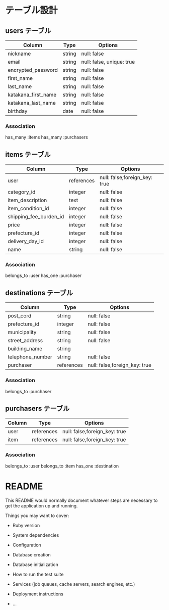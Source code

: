 # テーブル設計

## users テーブル

| Column             | Type   | Options     |
| ------------------ | ------ | ----------- |
| nickname           | string | null: false |
| email              | string | null: false, unique: true |
| encrypted_password | string | null: false |
| first_name         | string | null: false |
| last_name          | string | null: false |
| katakana_first_name| string | null: false |
| katakana_last_name | string | null: false |
| birthday           | date   | null: false |
### Association
 has_many :items
 has_many :purchasers

## items テーブル

| Column             | Type   | Options     |
| ------------------ | ------ | ----------- |
| user               | references| null: false,foreign_key: true |
| category_id        | integer| null: false |
| item_description   | text   | null: false |
| item_condition_id  | integer| null: false |
| shipping_fee_burden_id| integer | null: false |
| price              | integer| null: false |
| prefecture_id     | integer| null: false |
| delivery_day_id   | integer| null: false |
| name               | string| null: false |
### Association
 belongs_to :user
 has_one :purchaser

## destinations テーブル

| Column             | Type   | Options     |
| ------------------ | ------ | ----------- |
| post_cord          | string | null: false |
| prefecture_id      | integer| null: false |
| municipality       | string | null: false |
| street_address     | string | null: false |
| building_name      | string | 
| telephone_number   | string | null: false |
| purchaser          | references | null: false,foreign_key: true |

### Association
 belongs_to :purchaser



## purchasers テーブル

| Column             | Type      | Options     |
| ------------------ | --------- | ----------- |
| user               | references|null: false,foreign_key: true |
| item               |references |null: false,foreign_key: true |

### Association
belongs_to :user
belongs_to :item
has_one :destination














# README

This README would normally document whatever steps are necessary to get the
application up and running.

Things you may want to cover:

* Ruby version

* System dependencies

* Configuration

* Database creation

* Database initialization

* How to run the test suite

* Services (job queues, cache servers, search engines, etc.)

* Deployment instructions

* ...

